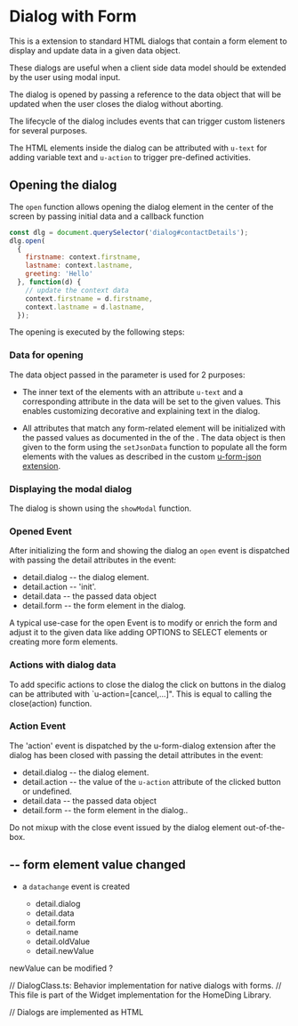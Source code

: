 # Dialog with Form

This is a extension to standard HTML dialogs that contain a form element to display and update data in a given data
object.

These dialogs are useful when a client side data model should be extended by the user using modal input.

The dialog is opened by passing a reference to the data object that will be updated when the user closes the dialog
without aborting.

The lifecycle of the dialog includes events that can trigger custom listeners for several purposes.

The HTML elements inside the dialog can be attributed with `u-text` for adding variable text and `u-action` to trigger
pre-defined activities.


## Opening the dialog

The `open` function allows opening the dialog element in the center of the screen by passing initial data and a callback function 

``` javascript
const dlg = document.querySelector('dialog#contactDetails');
dlg.open(
  {
    firstname: context.firstname,
    lastname: context.lastname,
    greeting: 'Hello'
  }, function(d) {
    // update the context data
    context.firstname = d.firstname,
    context.lastname = d.lastname,
  });
```

The opening is executed by the following steps:

### Data for opening

The data object passed in the parameter is used for 2 purposes:

* The inner text of the elements with an attribute `u-text` and a corresponding attribute in the data will be set to the
  given values.  This enables customizing decorative and explaining text in the dialog.

* All attributes that match any form-related element will be initialized with the passed values as documented in the
   of the .
  The data object is then given to the form using the `setJsonData` function to populate all the form elements with the values
  as described in the custom [u-form-json extension](u-form-json.md).

### Displaying the modal dialog

The dialog is shown using the `showModal` function.  

### Opened Event

After initializing the form and showing the dialog an `open` event is dispatched with passing the detail attributes in the
event:
  
* detail.dialog -- the dialog element.
* detail.action -- 'init'.
* detail.data -- the passed data object
* detail.form -- the form element in the dialog.

A typical use-case for the open Event is to modify or enrich the form and adjust it to the given data like adding
OPTIONS to SELECT elements or creating more form elements.

### Actions with dialog data

To add specific actions to close the dialog the click on buttons in the dialog can be attributed with
`u-action=[cancel,...]". This is equal to calling the close(action) function.


### Action Event

The 'action' event is dispatched by the u-form-dialog extension after the dialog has been closed with passing the detail
attributes in the event:
  
* detail.dialog -- the dialog element.
* detail.action -- the value of the `u-action` attribute of the clicked button or undefined.
* detail.data -- the passed data object
* detail.form -- the form element in the dialog..


Do not mixup with the close event issued by the dialog element out-of-the-box.




## -- form element value changed

* a `datachange` event is created

  * detail.dialog
  * detail.data
  * detail.form
  * detail.name
  * detail.oldValue
  * detail.newValue

newValue can be modified ?





// DialogClass.ts: Behavior implementation for native dialogs with forms.
// This file is part of the Widget implementation for the HomeDing Library.

// Dialogs are implemented as HTML <dialog> elements containing a <from> element.
// Dialogs with form data can be opened using the showModal or show functions.

<!--

Implementation of a web component that enriches the functionality of regular <form> element
  to support data exchange with JSON data.

<form is="u-form-json" method="dialog">
...
</form>
